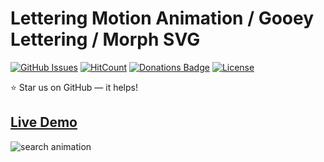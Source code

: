 # Lettering Motion Animation / Gooey Lettering / Morph SVG

[![GitHub Issues](https://img.shields.io/badge/contributions-welcome-brightgreen.svg?style=flat)](https://github.com/alikinvv/lettering-motion/issues)  [![HitCount](http://hits.dwyl.com/alikinvv/lettering-motion.svg)](http://hits.dwyl.com/alikinvv/lettering-motion)  [![Donations Badge](https://yourdonation.rocks/images/badge.svg)](https://www.paypal.me/alikinvv)  [![License](https://img.shields.io/badge/license-MIT-blue.svg)](https://opensource.org/licenses/MIT)

:star: Star us on GitHub — it helps!

## [Live Demo](https://codepen.io/AlikinVV/full/Bxoyww/)

![search animation](https://cdn.dribbble.com/users/1773016/screenshots/5742757/1.gif)

